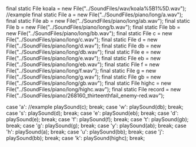 final static File koala = new File("../SoundFiles/wav/koala%5B1%5D.wav"); //example
final static File a = new File("../SoundFiles/piano/long/a.wav");
final static File ab = new File("../SoundFiles/piano/long/ab.wav");
final static File b = new File("../SoundFiles/piano/long/b.wav");
final static File bb = new File("../SoundFiles/piano/long/bb.wav");
final static File c = new File("../SoundFiles/piano/long/c.wav");
final static File d = new File("../SoundFiles/piano/long/d.wav");
final static File db = new File("../SoundFiles/piano/long/db.wav");
final static File e = new File("../SoundFiles/piano/long/e.wav");
final static File eb = new File("../SoundFiles/piano/long/eb.wav");
final static File f = new File("../SoundFiles/piano/long/f.wav");
final static File g = new File("../SoundFiles/piano/long/g.wav");
final static File gb = new File("../SoundFiles/piano/long/gb.wav");
final static File highc = new File("../SoundFiles/piano/long/highc.wav");
final static File record = new File("../SoundFiles/piano/268160_thirteenthfail_enemy-red.wav");


case 'a':    //example
    playSound(c);
    break;
case 'w':
    playSound(db);
    break;
case 's':
    playSound(d);
    break;
case 'e':
    playSound(eb);
    break;
case 'd':
    playSound(e);
    break;
case 'f':
    playSound(f);
    break;
case 't':
    playSound(gb);
    break;
case 'g':
    playSound(g);
    break;
case 'y':
    playSound(ab);
    break;
case 'h':
    playSound(a);
    break;
case 'u':
    playSound(bb);
    break;
case 'j':
    playSound(bb);
    break;
case 'k':
    playSound(highc);
    break;
